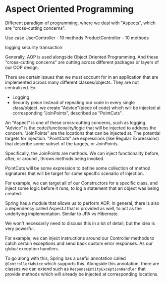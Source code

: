 # Aspect Oriented Programming
Different paradigm of programming, where we deal with "Aspects", which are "cross-cutting concerns".

Use case 
UserController	- 10 methods
ProductController	- 10 methods

logging
security
transaction


Generally, AOP is used alongside Object Oriented Programming. And these "cross-cutting concerns" are cutting across different packages or layers of our OOP design.

There are certain issues that we must account for in an application that are implemented across many different classes/objects. They are not centralized.
Ex:
- Logging
- Security
peice 
Instead of repeating our code in every single class/object, we create "Advice"(piece of code) which will be injected at corresponding "JoinPoints", described as "PointCuts".

An "Aspect" is one of these cross-cutting concerns, such as logging.
"Advice" is the code/functionality/logic that will be injected to address the concern.
"JoinPoints" are the locations that can be injected at. The potential targets for injection.
"PointCuts" are expressions (like Regular Expressions) that describe some subset of the targets, or JoinPoints.

Specifically, the JoinPoints are methods. We can inject functionality before, after, or around , throws methods being invoked.

PointCuts will be some expression to define some collection of method signatures that will be target for some specific scenario of injection.

For example, we can target all of our Constructors for a specific class, and inject some logic before it runs, to log a statement that an object was being created.

Spring has a module that allows us to perform AOP. In general, there is also a dependency called AspectJ that is provided as well, to act as the underlying implementation. Similar to JPA vs Hibernate.


We won't necessarily need to discuss this in a lot of detail, but the idea is very powerful.

For example, we can inject instructions around our Controller methods to catch certain exceptions and send back custom error responses. As our global exception handlers.

To go along with this, Spring has a useful annotation called `@ControllerAdvice` which supports this. Alongside this annotation, there are classes we can extend such as `ResponseEntityExceptionHandler` that provide methods which will already be injected at corresponding locations.